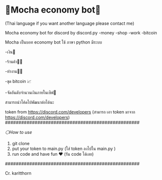 # 🐶Mocha economy bot🐶
(Thai language if you want another language please contact me)

Mocha economy bot for discord by discord.py
-money -shop -work -bitcoin 

Mocha เป็นบอท economy bot ใช้ ภาษา python มีระบบ

-เงิน🤑

-ร้านค้า👨‍💼

-ทำงาน👨‍⚕️

-ขุด bitcoin 📈

-จัดอันดับจำนวนเงินภายในเซิฟ🚻

สามารถนำโค้ดไปพัฒนาต่อได้นะ

token from https://discord.com/developers
(สามารถ เอา token มาจาก https://discord.com/developers)
##################################################

  *⚪How to use*
1. git clone 
3. put your token to main.py (ใส่ token ลงไปใน main.py )
4. run code and have fun ❤ (รัน code ได้เลย)

##################################################

Cr. karitthorn
